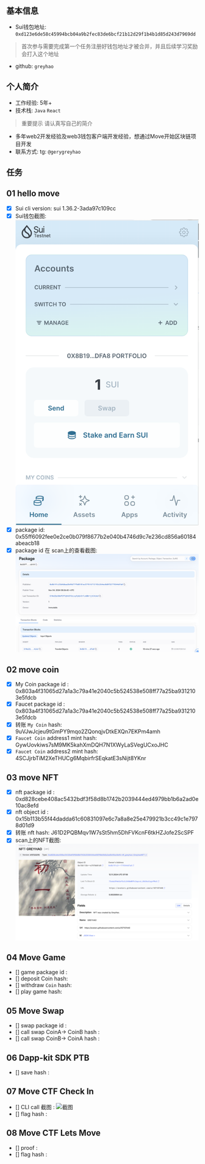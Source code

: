 ## 基本信息
- Sui钱包地址: `0xd123e6de58c45994bcb04a9b2fec83de6bcf21b12d29f1b4b1d85d243d7969dd`
> 首次参与需要完成第一个任务注册好钱包地址才被合并，并且后续学习奖励会打入这个地址
- github: `greyhao`

## 个人简介
- 工作经验: 5年+
- 技术栈: `Java` `React`
> 重要提示 请认真写自己的简介
- 多年web2开发经验及web3钱包客户端开发经验，想通过Move开始区块链项目开发
- 联系方式: tg: `@gerygreyhao`

## 任务

##   01 hello move
- [x] Sui cli version: sui 1.36.2-3ada97c109cc
- [x] Sui钱包截图: ![Sui钱包截图](./images/sui-wallet.png)
- [x] package id: 0x55ff6092fee0e2ce0b079f8677b2e040b4746d9c7e236cd856a60184abeacb18
- [x] package id 在 scan上的查看截图:![Scan截图](./images/package-id.png)

##   02 move coin
- [x] My Coin package id : 0x803a4f31065d27a1a3c79a41e2040c5b524538e508ff77a25ba9312103e5fdcb
- [x] Faucet package id : 0x803a4f31065d27a1a3c79a41e2040c5b524538e508ff77a25ba9312103e5fdcb
- [x] 转账 `My Coin` hash: 9uVJwJcjeu9tGmPY9mqo2ZQonqjvDtkEXQn7EKPm4amh
- [x] `Faucet Coin` address1 mint hash: GywUovkiws7sM9MK5kahXmDQH7N1XWyLaSVegUCxoJHC
- [x] `Faucet Coin` address2 mint hash: 4SCJjrbTiM2XeTHUCg6MqbirfrSEqkatE3sNijt8YKnr

##   03 move NFT
- [x] nft package id : 0xd828cebe408ac5432bdf3f58d8b1742b2039444ed4979bb1b6a2ad0e10ac8efd
- [x] nft object id : 0x15b113b55f44dadda61c60831097e6c7a8a8e25e479921b3cc49c1e7978d01d9
- [x] 转账 nft  hash: J61D2PQBMqv1W7sSt5hm5DhFVKcnF6tkHZJofe2ScSPF
- [x] scan上的NFT截图:![Scan截图](./images/nft.png)

##   04 Move Game
- [] game package id :
- [] deposit Coin hash:
- [] withdraw `Coin` hash:
- [] play game hash:

##   05 Move Swap
- [] swap package id :
- [] call swap CoinA-> CoinB  hash :
- [] call swap CoinB-> CoinA  hash :

##   06 Dapp-kit SDK PTB
- [] save hash :

##   07 Move CTF Check In
- [] CLI call 截图 : ![截图](./images/你的图片地址)
- [] flag hash :

##   08 Move CTF Lets Move
- [] proof :
- [] flag hash :
